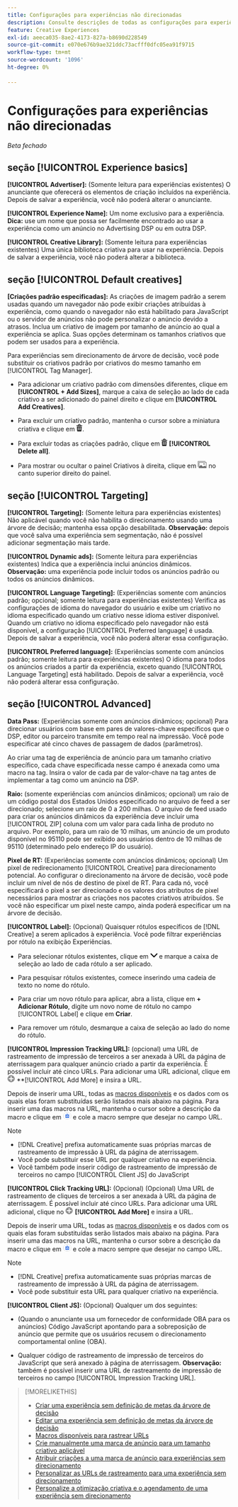 ```yaml
---
title: Configurações para experiências não direcionadas
description: Consulte descrições de todas as configurações para experiências de anúncio sem direcionamento de árvore decisória.
feature: Creative Experiences
exl-id: aeeca035-8ae2-4173-827a-b8690d228549
source-git-commit: e070e676b9ae321ddc73acfff0dfc05ea91f9715
workflow-type: tm+mt
source-wordcount: '1096'
ht-degree: 0%

---
```


# Configurações para experiências não direcionadas

*Beta fechado*

## seção [!UICONTROL Experience basics]

**[!UICONTROL Advertiser]:** (Somente leitura para experiências existentes) O anunciante que oferecerá os elementos de criação incluídos na experiência. Depois de salvar a experiência, você não poderá alterar o anunciante.

**[!UICONTROL Experience Name]:** Um nome exclusivo para a experiência. **Dica:** use um nome que possa ser facilmente encontrado ao usar a experiência como um anúncio no Advertising DSP ou em outra DSP.

**[!UICONTROL Creative Library]:** (Somente leitura para experiências existentes) Uma única biblioteca criativa para usar na experiência. Depois de salvar a experiência, você não poderá alterar a biblioteca.

## seção [!UICONTROL Default creatives]

**\[Criações padrão especificadas\]:** As criações de imagem padrão a serem usadas quando um navegador não pode exibir criações atribuídas à experiência, como quando o navegador não está habilitado para JavaScript ou o servidor de anúncios não pode personalizar o anúncio devido a atrasos. Inclua um criativo de imagem por tamanho de anúncio ao qual a experiência se aplica. Suas opções determinam os tamanhos criativos que podem ser usados para a experiência. <!-- In the legacy product, you selected the ad sizes for the experience, and then selected default images for each of those ad sizes. -->

Para experiências sem direcionamento de árvore de decisão, você pode substituir os criativos padrão por criativos do mesmo tamanho em [!UICONTROL Tag Manager].

* Para adicionar um criativo padrão com dimensões diferentes, clique em **[!UICONTROL + Add Sizes]**, marque a caixa de seleção ao lado de cada criativo a ser adicionado do painel direito e clique em **[!UICONTROL Add Creatives]**.

* Para excluir um criativo padrão, mantenha o cursor sobre a miniatura criativa e clique em ![Excluir](/help/creative/assets/delete.png "Excluir").

* Para excluir todas as criações padrão, clique em ![Excluir](/help/creative/assets/delete.png "Excluir") **[!UICONTROL Delete all]**.

* Para mostrar ou ocultar o painel Criativos à direita, clique em ![Mostrar/Ocultar](/help/creative/assets/hide-show-creatives.png "Mostrar/Ocultar") no canto superior direito do painel.

## seção [!UICONTROL Targeting]

**[!UICONTROL Targeting]:** (Somente leitura para experiências existentes) Não aplicável quando você não habilita o direcionamento usando uma árvore de decisão; mantenha essa opção desabilitada. **Observação:** depois que você salva uma experiência sem segmentação, não é possível adicionar segmentação mais tarde.

**[!UICONTROL Dynamic ads]:** (Somente leitura para experiências existentes) Indica que a experiência inclui anúncios dinâmicos. **Observação:** uma experiência pode incluir todos os anúncios padrão ou todos os anúncios dinâmicos.

**[!UICONTROL Language Targeting]:** (Experiências somente com anúncios padrão; opcional; somente leitura para experiências existentes) Verifica as configurações de idioma do navegador do usuário e exibe um criativo no idioma especificado quando um criativo nesse idioma estiver disponível. Quando um criativo no idioma especificado pelo navegador não está disponível, a configuração [!UICONTROL Preferred language] é usada. Depois de salvar a experiência, você não poderá alterar essa configuração.

**[!UICONTROL Preferred language]:** (Experiências somente com anúncios padrão; somente leitura para experiências existentes) O idioma para todos os anúncios criados a partir da experiência, exceto quando [!UICONTROL Language Targeting] está habilitado. Depois de salvar a experiência, você não poderá alterar essa configuração.

## seção [!UICONTROL Advanced]

**Data Pass:** (Experiências somente com anúncios dinâmicos; opcional) Para direcionar usuários com base em pares de valores-chave específicos que o DSP, editor ou parceiro transmite em tempo real na impressão. Você pode especificar até cinco chaves de passagem de dados (parâmetros).<!-- May move this to just within the decision tree. -->

Ao criar uma tag de experiência de anúncio para um tamanho criativo específico, cada chave especificada nesse campo é anexada como uma macro na tag. Insira o valor de cada par de valor-chave na tag antes de implementar a tag como um anúncio na DSP.

**Raio:** (somente experiências com anúncios dinâmicos; opcional) um raio de um código postal dos Estados Unidos especificado no arquivo de feed a ser direcionado; selecione um raio de 0 a 200 milhas. O arquivo de feed usado para criar os anúncios dinâmicos da experiência deve incluir uma [!UICONTROL ZIP] coluna<!-- or a user-named column mapped to a ZIP column --> com um valor para cada linha de produto no arquivo. Por exemplo, para um raio de 10 milhas, um anúncio de um produto disponível no 95110 pode ser exibido aos usuários dentro de 10 milhas de 95110 (determinado pelo endereço IP do usuário).

**Pixel de RT:** (Experiências somente com anúncios dinâmicos; opcional) Um pixel de redirecionamento [!UICONTROL Creative] para direcionamento potencial. Ao configurar o direcionamento na árvore de decisão, você pode incluir um nível de nós de destino de pixel de RT. Para cada nó, você especificará o pixel a ser direcionado e os valores dos atributos de pixel necessários para mostrar as criações nos pacotes criativos atribuídos. Se você não especificar um pixel neste campo, ainda poderá especificar um na árvore de decisão.<!-- From R: "the RT Pixel should be via the content selection in the Dynamic ad setup." Clarify. I do see "Datapass" (oneword) in the dynamic ad settings, but I'm not sure how that setting and this experience-level one work together. -->

**[!UICONTROL Label]:**<!-- should be "Labels" --> (Opcional) Quaisquer rótulos específicos de [!DNL Creative] a serem aplicados à experiência. Você pode filtrar experiências por rótulo na exibição Experiências<!-- sic -->.

* Para selecionar rótulos existentes, clique em ![Abaixo](/help/creative/assets/chevron-down.png "Abaixo") e marque a caixa de seleção ao lado de cada rótulo a ser aplicado.

* Para pesquisar rótulos existentes, comece inserindo uma cadeia de texto no nome do rótulo.

* Para criar um novo rótulo para aplicar, abra a lista, clique em **+ Adicionar Rótulo**, digite um novo nome de rótulo no campo [!UICONTROL Label] e clique em **Criar**.

* Para remover um rótulo, desmarque a caixa de seleção ao lado do nome do rótulo.

**[!UICONTROL Impression Tracking URL]:** (opcional) uma URL de rastreamento de impressão de terceiros a ser anexada à URL da página de aterrissagem para qualquer anúncio criado a partir da experiência. É possível incluir até cinco URLs. Para adicionar uma URL adicional, clique em ![ícone](/help/creative/assets/create.png) **[!UICONTROL Add More] e insira a URL.

Depois de inserir uma URL, todas as [macros disponíveis](/help/creative/creative-macros.md) e os dados com os quais elas foram substituídas serão listados mais abaixo na página. Para inserir uma das macros na URL, mantenha o cursor sobre a descrição da macro e clique em ![Copiar para a área de transferência](/help/creative/assets/copy-to-clipboard.png "Copiar para a área de transferência") e cole a macro sempre que desejar no campo URL.

>[!NOTE]
>
>* [!DNL Creative] prefixa automaticamente suas próprias marcas de rastreamento de impressão à URL da página de aterrissagem.
>* Você pode substituir esse URL por qualquer criativo na experiência.
>* Você também pode inserir código de rastreamento de impressão de terceiros no campo [!UICONTROL Client JS] do JavaScript

**[!UICONTROL Click Tracking URL]:** (Opcional) (Opcional) Uma URL de rastreamento de cliques de terceiros a ser anexada à URL da página de aterrissagem. É possível incluir até cinco URLs. Para adicionar uma URL adicional, clique no ![ícone](/help/creative/assets/create.png) **[!UICONTROL Add More]** e insira a URL.

Depois de inserir uma URL, todas as [macros disponíveis](/help/creative/creative-macros.md) e os dados com os quais elas foram substituídas serão listados mais abaixo na página. Para inserir uma das macros na URL, mantenha o cursor sobre a descrição da macro e clique em ![Copiar para a área de transferência](/help/creative/assets/copy-to-clipboard.png "Copiar para a área de transferência") e cole a macro sempre que desejar no campo URL.

>[!NOTE]
>
>* [!DNL Creative] prefixa automaticamente suas próprias marcas de rastreamento de impressão à URL da página de aterrissagem.
>* Você pode substituir esta URL para qualquer <!-- creative bundle for targeted experiences --> criativo na experiência.

**[!UICONTROL Client JS]:** (Opcional) Qualquer um dos seguintes:

* (Quando o anunciante usa um fornecedor de conformidade OBA para os anúncios) Código JavaScript apontando para a sobreposição de anúncio que permite que os usuários recusem o direcionamento comportamental online (OBA).

* Qualquer código de rastreamento de impressão de terceiros do JavaScript que será anexado à página de aterrissagem. **Observação:** também é possível inserir uma URL de rastreamento de impressão de terceiros no campo [!UICONTROL Impression Tracking URL].

>[!MORELIKETHIS]
>
>* [Criar uma experiência sem definição de metas da árvore de decisão](experience-create-no-targeting.md)
>* [Editar uma experiência sem definição de metas da árvore de decisão](experience-edit-no-targeting.md)
>* [Macros disponíveis para rastrear URLs](/help/creative/creative-macros.md)
>* [Crie manualmente uma marca de anúncio para um tamanho criativo aplicável](experience-tag-create-manually.md)
>* [Atribuir criações a uma marca de anúncio para experiências sem direcionamento](experience-tag-assign-creatives.md)
>* [Personalizar as URLs de rastreamento para uma experiência sem direcionamento](experience-tracking-urls-no-targeting.md)
>* [Personalize a otimização criativa e o agendamento de uma experiência sem direcionamento](experience-optimization-scheduling-no-targeting.md)
